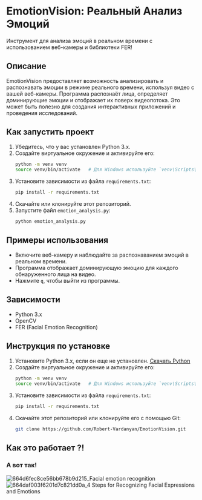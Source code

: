 # EmotionVision: Реальный Анализ Эмоций

Инструмент для анализа эмоций в реальном времени с использованием веб-камеры и библиотеки FER!

## Описание

EmotionVision предоставляет возможность анализировать и распознавать эмоции в режиме реального времени, используя видео с вашей веб-камеры. Программа распознаёт лица, определяет доминирующие эмоции и отображает их поверх видеопотока. Это может быть полезно для создания интерактивных приложений и проведения исследований.

## Как запустить проект

1. Убедитесь, что у вас установлен Python 3.x.
2. Создайте виртуальное окружение и активируйте его:
    ```bash
    python -m venv venv
    source venv/bin/activate   # Для Windows используйте `venv\Scripts\activate`
    ```
3. Установите зависимости из файла `requirements.txt`:
    ```bash
    pip install -r requirements.txt
    ```
4. Скачайте или клонируйте этот репозиторий.
5. Запустите файл `emotion_analysis.py`:
    ```bash
    python emotion_analysis.py
    ```

## Примеры использования

- Включите веб-камеру и наблюдайте за распознаванием эмоций в реальном времени.
- Программа отображает доминирующую эмоцию для каждого обнаруженного лица на видео.
- Нажмите `q`, чтобы выйти из программы.

## Зависимости

- Python 3.x
- OpenCV
- FER (Facial Emotion Recognition)

## Инструкция по установке

1. Установите Python 3.x, если он еще не установлен. [Скачать Python](https://www.python.org/downloads/)
2. Создайте виртуальное окружение и активируйте его:
    ```bash
    python -m venv venv
    source venv/bin/activate   # Для Windows используйте `venv\Scripts\activate`
    ```
3. Установите зависимости из файла `requirements.txt`:
    ```bash
    pip install -r requirements.txt
    ```
4. Скачайте этот репозиторий или клонируйте его с помощью Git:
    ```bash
    git clone https://github.com/Robert-Vardanyan/EmotionVision.git
    ```

## Как это работает ?!
### А вот так!
![664d6fec8ce56bb678b9d215_Facial emotion recognition](https://github.com/user-attachments/assets/6cc621e7-4de1-463b-85b4-dabaa40e76c5)
![664daf003f6201d7c821dd0a_4 Steps for Recognizing Facial Expressions and Emotions](https://github.com/user-attachments/assets/603d5176-4c2f-4f19-97b7-f30d224a077c)



